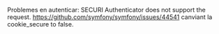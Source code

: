 Problemes en autenticar:
SECURI Authenticator does not support the request.
https://github.com/symfony/symfony/issues/44541
canviant la cookie_secure to false.

